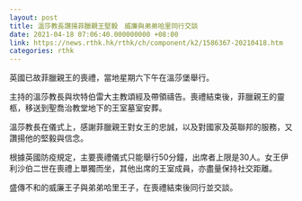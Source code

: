 ```yaml
---
layout: post
title: 溫莎教長讚揚菲臘親王堅毅　威廉與弟弟哈里同行交談
date: 2021-04-18 07:06:40.000000000 +08:00
link: https://news.rthk.hk/rthk/ch/component/k2/1586367-20210418.htm
categories: rthk
---
```


英國已故菲臘親王的喪禮，當地星期六下午在溫莎堡舉行。

主持的溫莎教長與坎特伯雷大主教頌經及帶領禱告。喪禮結束後，菲臘親王的靈柩，移送到聖喬治教堂地下的王室墓室安葬。

溫莎教長在儀式上，感謝菲臘親王對女王的忠誠，以及對國家及英聯邦的服務，又讚揚他的堅毅與信念。

根據英國防疫規定，主要喪禮儀式只能舉行50分鐘，出席者上限是30人。女王伊利沙伯二世在喪禮上單獨而坐，其他出席的王室成員，亦盡量保持社交距離。

盛傳不和的威廉王子與弟弟哈里王子，在喪禮結束後同行並交談。
